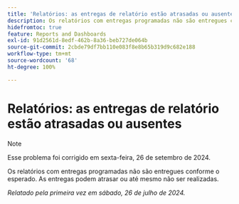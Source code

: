 ```yaml
---
title: 'Relatórios: as entregas de relatório estão atrasadas ou ausentes'
description: Os relatórios com entregas programadas não são entregues conforme o esperado. As entregas podem atrasar ou até mesmo não ser realizadas.
hidefromtoc: true
feature: Reports and Dashboards
exl-id: 91d2561d-8edf-462b-8a36-beb727de064b
source-git-commit: 2cbde79df7bb110e083f8e8b65b319d9c682e188
workflow-type: tm+mt
source-wordcount: '68'
ht-degree: 100%

---
```


# Relatórios: as entregas de relatório estão atrasadas ou ausentes

>[!NOTE]
>
>Esse problema foi corrigido em sexta-feira, 26 de setembro de 2024.

Os relatórios com entregas programadas não são entregues conforme o esperado. As entregas podem atrasar ou até mesmo não ser realizadas.

_Relatado pela primeira vez em sábado, 26 de julho de 2024._
